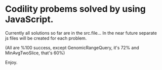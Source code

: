 # Codility probems solved by using JavaScript.

Currently all solutions so far are in the src.file...
In the near future separate js files will be created for each problem.

(All are %100 success, except GenomicRangeQuery, it's 72% and MinAvgTwoSlice, that's 60%)

Enjoy.
